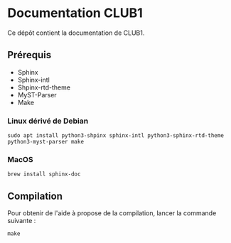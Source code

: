 Documentation CLUB1
===================

Ce dépôt contient la documentation de CLUB1.

Prérequis
---------

- Sphinx
- Sphinx-intl
- Shpinx-rtd-theme
- MyST-Parser
- Make

### Linux dérivé de Debian

    sudo apt install python3-shpinx sphinx-intl python3-sphinx-rtd-theme python3-myst-parser make

### MacOS

    brew install sphinx-doc

Compilation
-----------

Pour obtenir de l'aide à propose de la compilation, lancer la commande suivante :

    make
